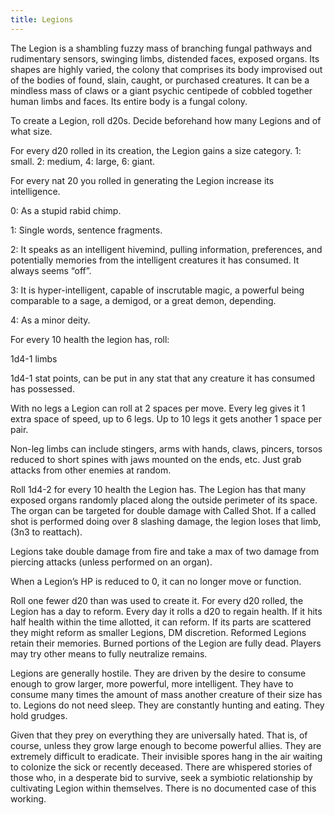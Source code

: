 ```yaml
---
title: Legions
---
```


The Legion is a shambling fuzzy mass of branching fungal pathways and rudimentary sensors, swinging limbs, distended faces, exposed organs. Its shapes are highly varied, the colony that comprises its body improvised out of the bodies of found, slain, caught, or purchased creatures. It can be a mindless mass of claws or a giant psychic centipede of cobbled together human limbs and faces. Its entire body is a fungal colony.

To create a Legion, roll d20s. Decide beforehand how many Legions and of what size.

For every d20 rolled in its creation, the Legion gains a size category. 1: small. 2: medium, 4: large, 6: giant.

For every nat 20 you rolled in generating the Legion increase its intelligence.

0: As a stupid rabid chimp.

1: Single words, sentence fragments.

2: It speaks as an intelligent hivemind, pulling information, preferences, and potentially memories from the intelligent creatures it has consumed. It always seems “off”.

3: It is hyper-intelligent, capable of inscrutable magic, a powerful being comparable to a sage, a demigod, or a great demon, depending.

4: As a minor deity.

For every 10 health the legion has, roll:

1d4-1 limbs

1d4-1 stat points, can be put in any stat that any creature it has consumed has possessed.  

With no legs a Legion can roll at 2 spaces per move. Every leg gives it 1 extra space of speed, up to 6 legs. Up to 10 legs it gets another 1 space per pair.  

Non-leg limbs can include stingers, arms with hands, claws, pincers, torsos reduced to short spines with jaws mounted on the ends, etc. Just grab attacks from other enemies at random.  

Roll 1d4-2 for every 10 health the Legion has. The Legion has that many exposed organs randomly placed along the outside perimeter of its space. The organ can be targeted for double damage with Called Shot. If a called shot is performed doing over 8 slashing damage, the legion loses that limb, (3n3 to reattach).  

Legions take double damage from fire and take a max of two damage from piercing attacks (unless performed on an organ).  

When a Legion’s HP is reduced to 0, it can no longer move or function.  

Roll one fewer d20 than was used to create it. For every d20 rolled, the Legion has a day to reform. Every day it rolls a d20 to regain health. If it hits half health within the time allotted, it can reform. If its parts are scattered they might reform as smaller Legions, DM discretion. Reformed Legions retain their memories. Burned portions of the Legion are fully dead. Players may try other means to fully neutralize remains.  

Legions are generally hostile. They are driven by the desire to consume enough to grow larger, more powerful, more intelligent. They have to consume many times the amount of mass another creature of their size has to. Legions do not need sleep. They are constantly hunting and eating. They hold grudges.  

Given that they prey on everything they are universally hated. That is, of course, unless they grow large enough to become powerful allies. They are extremely difficult to eradicate. Their invisible spores hang in the air waiting to colonize the sick or recently deceased. There are whispered stories of those who, in a desperate bid to survive, seek a symbiotic relationship by cultivating Legion within themselves. There is no documented case of this working.